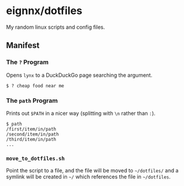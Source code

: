 # eignnx/dotfiles
My random linux scripts and config files.

## Manifest

### The `?` Program
Opens `lynx` to a DuckDuckGo page searching the argument.

```shell
$ ? cheap food near me
```

### The `path` Program
Prints out `$PATH` in a nicer way (splitting with `\n` rather than `:`).

```shell
$ path
/first/item/in/path
/second/item/in/path
/third/item/in/path
...
```

### `move_to_dotfiles.sh`
Point the script to a file, and the file will be moved to `~/dotfiles/` and a symlink will be created in `~/` which references the file in `~/dotfiles`.

